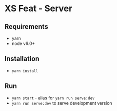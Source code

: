 # XS Feat - Server

## Requirements
- yarn
- node v6.0+

## Installation
- `yarn install`

## Run
- `yarn start` - alias for `yarn run serve:dev`
- `yarn run serve:dev` to serve development version
